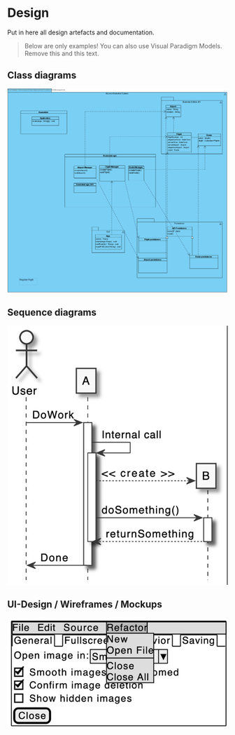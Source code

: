 # Design

Put in here all design artefacts and documentation.

> Below are only examples! You can also use Visual Paradigm Models. Remove this and this text. 

## Class diagrams

![registerFlight](images/registerFlight.png)

## Sequence diagrams

![Sequence diagram](images/example-sequence-diagram.jpg)

## UI-Design / Wireframes / Mockups

![UI mockup](images/example-ui.jpg)
